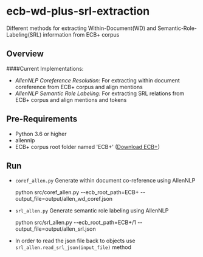 # ecb-wd-plus-srl-extraction
Different methods for extracting Within-Document(WD) and Semantic-Role-Labeling(SRL) information from ECB+ corpus

Overview
--
####Current Implementations:

- *AllenNLP Coreference Resolution:* For extracting within document coreference from ECB+ corpus and align mentions
- *AllenNLP Semantic Role Labeling:* For extracting SRL relations from ECB+ corpus and align mentions and tokens

Pre-Requirements
--
- Python 3.6 or higher
- allennlp
- ECB+ corpus root folder named 'ECB+' (<a href="http://www.newsreader-project.eu/results/data/the-ecb-corpus/">Download ECB+</a>)

Run
--
- ``coref_allen.py``  Generate within document co-reference using AllenNLP


    python src/coref_allen.py --ecb_root_path=ECB+ --output_file=output/allen_wd_coref.json

- ``srl_allen.py`` Generate semantic role labeling using AllenNLP


    python src/srl_allen.py --ecb_root_path=ECB+/1 --output_file=output/allen_srl.json

- In order to read the json file back to objects use ``srl_allen.read_srl_json(input_file)`` method
